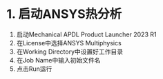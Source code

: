 # 1. 启动ANSYS热分析
1. 启动Mechanical APDL Product Launcher 2023 R1
2. 在License中选择ANSYS Multiphysics
3. 在Working Directory中设置好工作目录
4. 在Job Name中输入初始文件名
5. 点击Run运行
